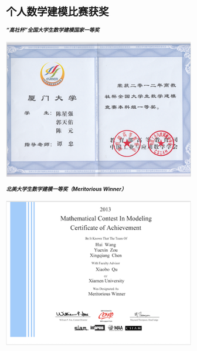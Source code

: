 
# 个人数学建模比赛获奖

##### “高社杯”全国大学生数学建模国家一等奖

![“高社杯”全国大学生数学建模国家一等奖](awards/awards_imgs/MCM.png)

##### 北美大学生数学建模一等奖（Meritorious Winner）
![北美大学生数学建模](awards/awards_imgs/ACM.png)

